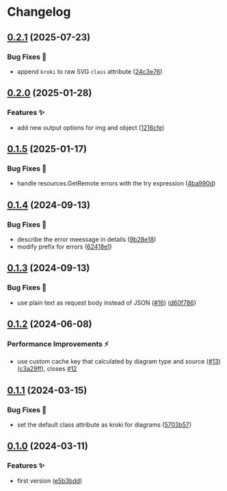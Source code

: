 # Changelog

## [0.2.1](https://github.com/hugomods/kroki/compare/v0.2.0...v0.2.1) (2025-07-23)


### Bug Fixes 🐞

* append `kroki` to raw SVG `class` attribute ([24c3e76](https://github.com/hugomods/kroki/commit/24c3e76d30f2ee7f54feec9243374f44b9b52946))

## [0.2.0](https://github.com/hugomods/kroki/compare/v0.1.5...v0.2.0) (2025-01-28)


### Features ✨

* add new output options for img and object ([1216cfe](https://github.com/hugomods/kroki/commit/1216cfed2b69b8a8258a8263fad26de3322ea067))

## [0.1.5](https://github.com/hugomods/kroki/compare/v0.1.4...v0.1.5) (2025-01-17)


### Bug Fixes 🐞

* handle resources.GetRemote errors with the try expression ([4ba990d](https://github.com/hugomods/kroki/commit/4ba990d8209cb706afa3c48e63adbbc03c87e891))

## [0.1.4](https://github.com/hugomods/kroki/compare/v0.1.3...v0.1.4) (2024-09-13)


### Bug Fixes 🐞

* describe the error meessage in details ([9b28e18](https://github.com/hugomods/kroki/commit/9b28e18174fb3798db419bbaa7b1ea91d491ee61))
* modify prefix for errors ([62418e1](https://github.com/hugomods/kroki/commit/62418e181233ef57f4789ad336f4a01078d4a993))

## [0.1.3](https://github.com/hugomods/kroki/compare/v0.1.2...v0.1.3) (2024-09-13)


### Bug Fixes 🐞

* use plain text as request body instead of JSON ([#16](https://github.com/hugomods/kroki/issues/16)) ([d60f786](https://github.com/hugomods/kroki/commit/d60f78673d8b4cdffa52497a86a2e4ed58c2f48d))

## [0.1.2](https://github.com/hugomods/kroki/compare/v0.1.1...v0.1.2) (2024-06-08)


### Performance Improvements ⚡️

* use custom cache key that calculated by diagram type and source ([#13](https://github.com/hugomods/kroki/issues/13)) ([c3a29ff](https://github.com/hugomods/kroki/commit/c3a29ff4ac214baf24c1c3c6669d0d8e2c3a8644)), closes [#12](https://github.com/hugomods/kroki/issues/12)

## [0.1.1](https://github.com/hugomods/kroki/compare/v0.1.0...v0.1.1) (2024-03-15)


### Bug Fixes 🐞

* set the default class attribute as kroki for diagrams ([5703b57](https://github.com/hugomods/kroki/commit/5703b5746fb9be5a84b328dfeca1892d8d166216))

## [0.1.0](https://github.com/hugomods/kroki/compare/v0.0.1...v0.1.0) (2024-03-11)


### Features ✨

* first version ([e5b3bdd](https://github.com/hugomods/kroki/commit/e5b3bdd71e07947cd0c64bdbdc51bb407d8e38d8))
